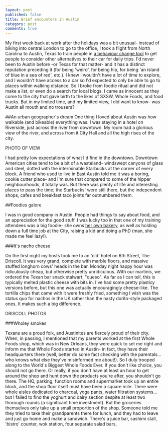 ```yaml
---
layout: post
published: false
title: Brief encounters in Austin
category: post
comments: true
---
```


My first week back at work after the holidays was a bit unusual- instead of biking into central London to go to the office, I took a flight from North Carolina to Austin, Texas to train people in [a behaviour change tool](http://www.citylab.com/commute/2014/06/a-therapy-created-to-treat-addiction-is-being-used-to-reduce-car-reliance/373212/) to get people to consider other alternatives to their car for daily trips. I'd never been to Austin before -or Texas for that matter- and it has a distinct reputation preceding it (for being 'weird', for being hip, for being 'an island of blue in a sea of red', etc.). I knew I wouldn't have a lot of time to explore, and I wouldn't have access to a car so I'd expected to only be able to go to places within walking distance. So I broke from foodie ritual and did not make a list, or even do a search for local blogs. I came as innocent as they come to the city that gave birth to the likes of SXSW, Whole Foods, and food trucks. But in my limited time, and my limited view, I did want to know- was Austin all mouth and no trousers? 

##An urban geographer's dream
One thing I loved about Austin was how walkable (and bikeable) everything was. I was staying in a hotel on Riverside, just across the river from downtown. My room had a glorious view of the river, and across from it City Hall and all the high rises of the city. 

PHOTO OF VIEW

I had pretty low expectations of what I'd find in the downtown. Downtown American cities tend to be a bit of a wasteland- windswept canyons of glass and steel, dotted with the interminable Starbucks at the corner of every block. A friend who used to live in East Austin told me it was a boring, cookie cutter place- and I'm sure that compared to some of the hipper neighbourhoods, it totally was. But there was plenty of life and interesting places to pass the time; the Starbucks' were still there, but the independent shops, cafes and breakfast taco joints far outnumbered them.

##Foodies galore

I was in good company in Austin. People had things to say about food, and an appreciation for the good stuff. I was lucky too in that one of my training attendees was a big foodie- she owns [her own bakery](http://www.knottynice.com/), as well as holding down a full time job at the City, raising a kid and doing a PhD (man, she made me feel lazy!). 

###It's nacho cheese

On the first night my hosts took me to an 'old' hotel on 6th Street, The Driscoll. It was very grand, complete with marble floors, and massive stuffed longhorn cows' heads in the bar. Monday night happy hour was ridiculously cheap, but otherwise pretty unridiculous. With our martinis, we ordered the Texan bar snack stalwart, "queso". As far as I can tell, this is typically melted plastic cheese with bits in. I've had some pretty plasticy versions before, but this one was actually encouragingly cheese-like. The tortilla chips that came with it were freshly fried, something I wish was the status quo for nachos in the UK rather than the nasty dorito-style packaged ones. It makes such a big difference.

DRISCOLL PHOTOS

###Wholey smokes

Texans are a proud folk, and Austinites are fiercely proud of their city. When, in passing, I mentioned that my parents worked at the first Whole Foods shop, which was in New Orleans, they were quick to set me right and inform me that Whole Foods started in Austin- in fact, they have their headquarters there (well, better do some fact checking with the parentals... who knows what else they've misinformed me about!). So I duly trooped along to the World's Biggest Whole Foods Ever. If you don't like choice, you should not go there. Or really, if you don't have at least an hour to get around the shop and hunt down the products you're after, you shouldn't go there. The HQ, parking, function rooms and supermarket took up an entire block, and the shop floor itself must have been a square mile. There were whole aisles dedicated to charcoal, yoga pants, water filtration systems... but I failed to find the yoghurt and dairy section despite at least two thorough rounds (a significant time investment). But the groceries themselves only take up a small proportion of the shop. Someone told me they tried to take their grandparents there for lunch, and they had to leave and just go home and make a sandwich. There's a juice bar, sashimi stall, 'bistro' counter, wok station, four separate salad bars, 








